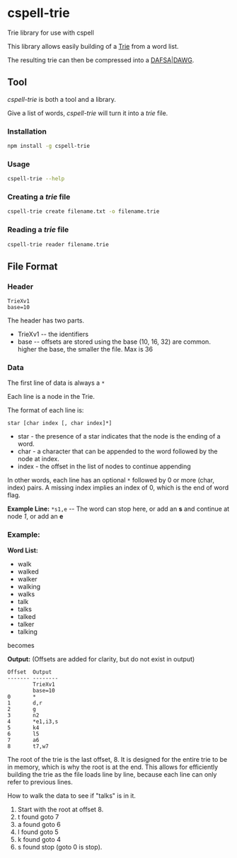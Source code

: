 # cspell-trie
Trie library for use with cspell

This library allows easily building of a [Trie](https://en.wikipedia.org/wiki/Trie)
from a word list.

The resulting trie can then be compressed into a
[DAFSA|DAWG](https://en.wikipedia.org/wiki/Deterministic_acyclic_finite_state_automaton).


## Tool

*cspell-trie* is both a tool and a library.

Give a list of words, *cspell-trie* will turn it into a *trie* file.

### Installation

```sh
npm install -g cspell-trie
```

### Usage

```sh
cspell-trie --help
```

### Creating a *trie* file

```sh
cspell-trie create filename.txt -o filename.trie
```

### Reading a *trie* file

```sh
cspell-trie reader filename.trie
```


## File Format

### Header

```
TrieXv1
base=10
```

The header has two parts.
* TrieXv1 -- the identifiers
* base -- offsets are stored using the base (10, 16, 32) are common.
  higher the base, the smaller the file.  Max is 36

### Data
The first line of data is always a `*`

Each line is a node in the Trie.

The format of each line is:

`star [char index [, char index]*]`

* star - the presence of a star indicates that the node is the ending of a word.
* char - a character that can be appended to the word followed by the node at index.
* index - the offset in the list of nodes to continue appending

In other words, each line has an optional `*` followed by 0 or more (char, index) pairs.
A missing index implies an index of 0, which is the end of word flag.

**Example Line:** `*s1,e` -- The word can stop here, or add an **s** and continue at node *1*, or add an **e**

### Example:

**Word List:**
- walk
- walked
- walker
- walking
- walks
- talk
- talks
- talked
- talker
- talking

becomes

**Output:** (Offsets are added for clarity, but do not exist in output)
```text
Offset  Output
------- --------
        TrieXv1
        base=10
0       *
1       d,r
2       g
3       n2
4       *e1,i3,s
5       k4
6       l5
7       a6
8       t7,w7
```

The root of the trie is the last offset, 8.
It is designed for the entire trie to be in memory, which is why the root is at the end.
This allows for efficiently building the trie as the file loads line by line, because
each line can only refer to previous lines.

How to walk the data to see if "talks" is in it.

1. Start with the root at offset 8.
2. t found goto 7
3. a found goto 6
4. l found goto 5
5. k found goto 4
6. s found stop (goto 0 is stop).

